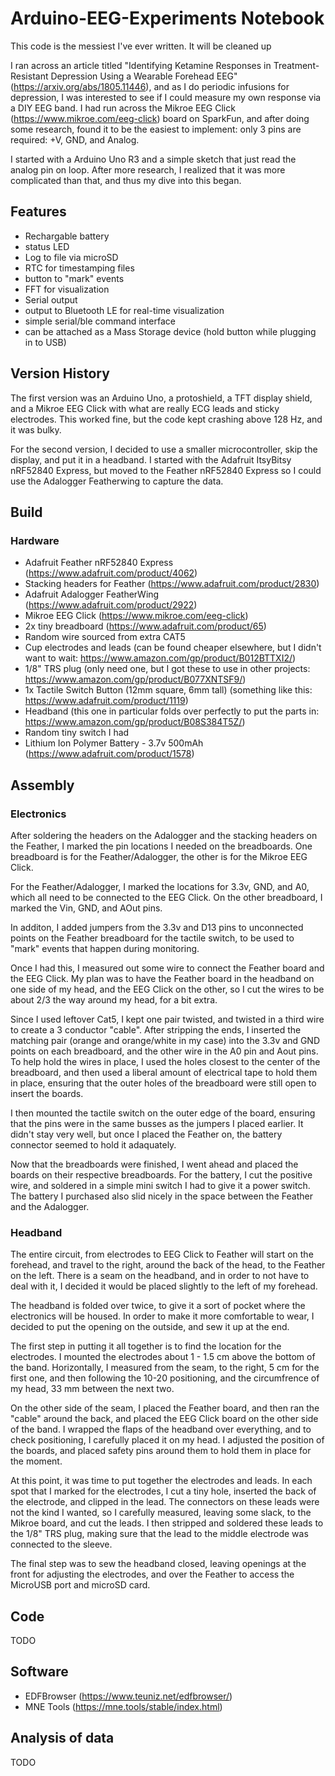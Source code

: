 # Arduino-EEG-Experiments Notebook
This code is the messiest I've ever written. It will be cleaned up

I ran across an article titled "Identifying Ketamine Responses in Treatment-Resistant Depression Using a Wearable Forehead EEG" (https://arxiv.org/abs/1805.11446), and as I do periodic infusions for depression, I was interested to see if I could measure my own response via a DIY EEG band. I had run across the Mikroe EEG Click (https://www.mikroe.com/eeg-click) board on SparkFun, and after doing some research, found it to be the easiest to implement: only 3 pins are required: +V, GND, and Analog.

I started with a Arduino Uno R3 and a simple sketch that just read the analog pin on loop. After more research, I realized that it was more complicated than that, and thus my dive into this began.

## Features
- Rechargable battery
- status LED
- Log to file via microSD
- RTC for timestamping files
- button to "mark" events
- FFT for visualization
- Serial output
- output to Bluetooth LE for real-time visualization
- simple serial/ble command interface
- can be attached as a Mass Storage device (hold button while plugging in to USB)

## Version History
The first version was an Arduino Uno, a protoshield, a TFT display shield, and a Mikroe EEG Click with what are really ECG leads and sticky electrodes. This worked fine, but the code kept crashing above 128 Hz, and it was bulky.

For the second version, I decided to use a smaller microcontroller, skip the display, and put it in a headband. I started with the Adafruit ItsyBitsy nRF52840 Express, but moved to the Feather nRF52840 Express so I could use the Adalogger Featherwing to capture the data.

## Build

### Hardware
- Adafruit Feather nRF52840 Express (https://www.adafruit.com/product/4062)
- Stacking headers for Feather (https://www.adafruit.com/product/2830)
- Adafruit Adalogger FeatherWing (https://www.adafruit.com/product/2922)
- Mikroe EEG Click (https://www.mikroe.com/eeg-click)
- 2x tiny breadboard (https://www.adafruit.com/product/65)
- Random wire sourced from extra CAT5
- Cup electrodes and leads (can be found cheaper elsewhere, but I didn't want to wait: https://www.amazon.com/gp/product/B012BTTXI2/)
- 1/8" TRS plug (only need one, but I got these to use in other projects: https://www.amazon.com/gp/product/B077XNTSF9/)
- 1x Tactile Switch Button (12mm square, 6mm tall) (something like this: https://www.adafruit.com/product/1119)
- Headband (this one in particular folds over perfectly to put the parts in: https://www.amazon.com/gp/product/B08S384T5Z/)
- Random tiny switch I had
- Lithium Ion Polymer Battery - 3.7v 500mAh (https://www.adafruit.com/product/1578)

## Assembly

### Electronics
After soldering the headers on the Adalogger and the stacking headers on the Feather, I marked the pin locations I needed on the breadboards. One breadboard is for the Feather/Adalogger, the other is for the Mikroe EEG Click.

For the Feather/Adalogger, I marked the locations for 3.3v, GND, and A0, which all need to be connected to the EEG Click. On the other breadboard, I marked the Vin, GND, and AOut pins.

In additon, I added jumpers from the 3.3v and D13 pins to unconnected points on the Feather breadboard for the tactile switch, to be used to "mark" events that happen during monitoring.

Once I had this, I measured out some wire to connect the Feather board and the EEG Click. My plan was to have the Feather board in the headband on one side of my head, and the EEG Click on the other, so I cut the wires to be about 2/3 the way around my head, for a bit extra.

Since I used leftover Cat5, I kept one pair twisted, and twisted in a third wire to create a 3 conductor "cable". After stripping the ends, I inserted the matching pair (orange and orange/white in my case) into the 3.3v and GND points on each breadboard, and the other wire in the A0 pin and Aout pins. To help hold the wires in place, I used the holes closest to the center of the breadboard, and then used a liberal amount of electrical tape to hold them in place, ensuring that the outer holes of the breadboard were still open to insert the boards.

I then mounted the tactile switch on the outer edge of the board, ensuring that the pins were in the same busses as the jumpers I placed earlier. It didn't stay very well, but once I placed the Feather on, the battery connector seemed to hold it adaquately.

Now that the breadboards were finished, I went ahead and placed the boards on their respective breadboards. For the battery, I cut the positive wire, and soldered in a simple mini switch I had to give it a power switch. The battery I purchased also slid nicely in the space between the Feather and the Adalogger.

### Headband

The entire circuit, from electrodes to EEG Click to Feather will start on the forehead, and travel to the right, around the back of the head, to the Feather on the left. There is a seam on the headband, and in order to not have to deal with it, I decided it would be placed slightly to the left of my forehead.

The headband is folded over twice, to give it a sort of pocket where the electronics will be housed. In order to make it more comfortable to wear, I decided to put the opening on the outside, and sew it up at the end.

The first step in putting it all together is to find the location for the electrodes. I mounted the electrodes about 1 - 1.5 cm above the bottom of the band. Horizontally, I measured from the seam, to the right, 5 cm for the first one, and then following the 10-20 positioning, and the circumfrence of my head, 33 mm between the next two.

On the other side of the seam, I placed the Feather board, and then ran the "cable" around the back, and placed the EEG Click board on the other side of the band. I wrapped the flaps of the headband over everything, and to check positioning, I carefully placed it on my head. I adjusted the position of the boards, and placed safety pins around them to hold them in place for the moment.

At this point, it was time to put together the electrodes and leads. In each spot that I marked for the electrodes, I cut a tiny hole, inserted the back of the electrode, and clipped in the lead. The connectors on these leads were not the kind I wanted, so I carefully measured, leaving some slack, to the Mikroe board, and cut the leads. I then stripped and soldered these leads to the 1/8" TRS plug, making sure that the lead to the middle electrode was connected to the sleeve.

The final step was to sew the headband closed, leaving openings at the front for adjusting the electrodes, and over the Feather to access the MicroUSB port and microSD card.

## Code
TODO

## Software
- EDFBrowser (https://www.teuniz.net/edfbrowser/)
- MNE Tools (https://mne.tools/stable/index.html)

## Analysis of data
TODO
